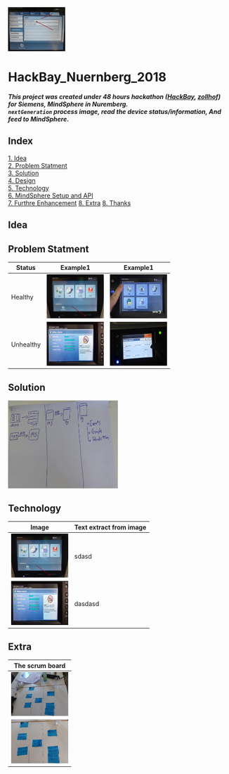<img src="https://github.com/vivek-bombatkar/HackBay_Nuernberg_2018/raw/master/images/IMG_1541.JPG"  width="130" height="100">

# HackBay_Nuernberg_2018    

***This project was created under 48 hours hackathon ([HackBay](https://www.hackbay.de/), [zollhof](https://www.zollhof.de/)) for Siemens, MindSphere in Nuremberg.***  
***`nextGeneration` process image, read the device status/information, And feed to MindSphere.***


## Index
[1. Idea](#idea)  
[2. Problem Statment](#ProblemStatment)  
[3. Solution](#Solution)  
[4. Design](#design)  
[5. Technology](#technology)    
[6. MindSphere Setup and API](#MindSpheresetup)  
[7. Furthre Enhancement](#FurthreEnhancement)
[8. Extra](#Extra)
[8. Thanks](#Thanks)


## <a name="idea"></a>Idea    



## <a name="ProblemStatment"></a>Problem Statment    

| Status | Example1 | Example1 | 
| --- | --- |  --- |
| Healthy | <img src="https://github.com/vivek-bombatkar/HackBay_Nuernberg_2018/raw/master/images/pic_1.JPG" width="130" height="100" /> | <img src="https://github.com/vivek-bombatkar/HackBay_Nuernberg_2018/raw/master/images/pic_3.JPG" width="130" height="100" /> |
| Unhealthy | <img src="https://github.com/vivek-bombatkar/HackBay_Nuernberg_2018/raw/master/images/pic_2.JPG" width="130" height="100" /> | <img src="https://github.com/vivek-bombatkar/HackBay_Nuernberg_2018/raw/master/images/pic_4.JPG" width="130" height="100" /> |

## <a name="Solution"></a>Solution

<img src="https://github.com/vivek-bombatkar/HackBay_Nuernberg_2018/raw/master/images/idea.jpeg" width="250" height="200" />


## <a name="technology"></a>Technology


| Image | Text extract from image |
| --- | --- |  
|<img src="https://github.com/vivek-bombatkar/HackBay_Nuernberg_2018/raw/master/images/pic_1.JPG" width="130" height="100" /> |  sdasd |
| <img src="https://github.com/vivek-bombatkar/HackBay_Nuernberg_2018/raw/master/images/pic_2.JPG" width="130" height="100" /> | dasdasd |


## <a name="Extra"></a>Extra

| The scrum board |
| --- |
|<img src="https://github.com/vivek-bombatkar/HackBay_Nuernberg_2018/raw/master/images/scrum_board_1.jpeg" width="130" height="100" /> |
|<img src="https://github.com/vivek-bombatkar/HackBay_Nuernberg_2018/raw/master/images/scrum_board_2.jpeg" width="130" height="100" /> |

